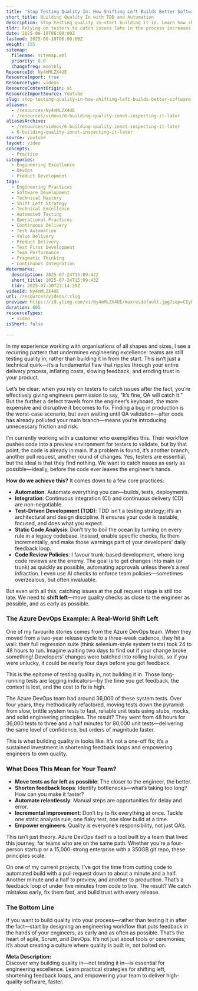 ```yaml
---
title: 'Stop Testing Quality In: How Shifting Left Builds Better Software, Faster'
short_title: Building Quality In with TDD and Automation
description: Stop testing quality in—start building it in. Learn how shifting left, automation, and fast feedback loops drive engineering excellence in modern teams.
tldr: Relying on testers to catch issues late in the process increases costs, slows feedback, and undermines product trust; instead, quality should be built in from the start by moving tests and feedback as close to the engineer as possible. Key practices include automating builds and tests, adopting continuous integration and delivery, using test-driven development, and incrementally improving code quality. Development managers should focus on empowering engineers to own quality, relentlessly shortening feedback loops, and making incremental improvements to achieve faster, more reliable releases.
date: 2025-08-18T06:00:00Z
lastmod: 2025-08-18T06:00:00Z
weight: 155
sitemap:
  filename: sitemap.xml
  priority: 0.6
  changefreq: monthly
ResourceId: Ny4mMLZX4UE
ResourceImport: true
ResourceType: videos
ResourceContentOrigin: ai
ResourceImportSource: Youtube
slug: stop-testing-quality-in-how-shifting-left-builds-better-software-faster
aliases:
  - /resources/Ny4mMLZX4UE
  - /resources/videos/6-building-quality-innot-inspecting-it-later
aliasesArchive:
  - /resources/videos/6-building-quality-innot-inspecting-it-later
  - 6-building-quality-innot-inspecting-it-later
source: youtube
layout: video
concepts:
  - Practice
categories:
  - Engineering Excellence
  - DevOps
  - Product Development
tags:
  - Engineering Practices
  - Software Development
  - Technical Mastery
  - Shift Left Strategy
  - Technical Excellence
  - Automated Testing
  - Operational Practices
  - Continuous Delivery
  - Test Automation
  - Value Delivery
  - Product Delivery
  - Test First Development
  - Team Performance
  - Pragmatic Thinking
  - Continuous Integration
Watermarks:
  description: 2025-07-24T15:09:42Z
  short_title: 2025-07-24T15:09:43Z
  tldr: 2025-07-30T23:14:39Z
videoId: Ny4mMLZX4UE
url: /resources/videos/:slug
preview: https://i9.ytimg.com/vi/Ny4mMLZX4UE/maxresdefault.jpg?sqp=CIyL2sMG&rs=AOn4CLCWsJzPr_lUtXaQb9o83cYJ2ydRkw
duration: 605
resourceTypes:
  - video
isShort: false

---
```

In my experience working with organisations of all shapes and sizes, I see a recurring pattern that undermines engineering excellence: teams are still testing quality in, rather than building it in from the start. This isn’t just a technical quirk—it’s a fundamental flaw that ripples through your entire delivery process, inflating costs, slowing feedback, and eroding trust in your product.

Let’s be clear: when you rely on testers to catch issues after the fact, you’re effectively giving engineers permission to say, “It’s fine, QA will catch it.” But the further a defect travels from the engineer’s keyboard, the more expensive and disruptive it becomes to fix. Finding a bug in production is the worst-case scenario, but even waiting until QA validation—after code has already polluted your main branch—means you’re introducing unnecessary friction and risk.

I’m currently working with a customer who exemplifies this. Their workflow pushes code into a preview environment for testers to validate, but by that point, the code is already in main. If a problem is found, it’s another branch, another pull request, another round of changes. Yes, testers are essential, but the ideal is that they find nothing. We want to catch issues as early as possible—ideally, before the code ever leaves the engineer’s hands.

**How do we achieve this?** It comes down to a few core practices:

- **Automation**: Automate everything you can—builds, tests, deployments.
- **Integration**: Continuous integration (CI) and continuous delivery (CD) are non-negotiable.
- **Test-Driven Development (TDD)**: TDD isn’t a testing strategy; it’s an architectural and design discipline. It ensures your code is testable, focused, and does what you expect.
- **Static Code Analysis**: Don’t try to boil the ocean by turning on every rule in a legacy codebase. Instead, enable specific checks, fix them incrementally, and make those warnings part of your developers’ daily feedback loop.
- **Code Review Policies**: I favour trunk-based development, where long code reviews are the enemy. The goal is to get changes into main (or trunk) as quickly as possible, automating approvals unless there’s a real infraction. I even use AI checks to enforce team policies—sometimes overzealous, but often invaluable.

But even with all this, catching issues at the pull request stage is still too late. We need to **shift left**—move quality checks as close to the engineer as possible, and as early as possible.

### The Azure DevOps Example: A Real-World Shift Left

One of my favourite stories comes from the Azure DevOps team. When they moved from a two-year release cycle to a three-week cadence, they hit a wall: their full regression suite (think selenium-style system tests) took 24 to 48 hours to run. Imagine waiting two days to find out if your change broke something! Developers’ changes were batched into rolling builds, so if you were unlucky, it could be nearly four days before you got feedback.

This is the epitome of testing quality in, not building it in. Those long-running tests are lagging indicators—by the time you get feedback, the context is lost, and the cost to fix is high.

The Azure DevOps team had around 36,000 of these system tests. Over four years, they methodically refactored, moving tests down the pyramid: from slow, brittle system tests to fast, reliable unit tests using stubs, mocks, and solid engineering principles. The result? They went from 48 hours for 36,000 tests to three and a half minutes for 80,000 unit tests—delivering the same level of confidence, but orders of magnitude faster.

This is what building quality in looks like. It’s not a one-off fix; it’s a sustained investment in shortening feedback loops and empowering engineers to own quality.

### What Does This Mean for Your Team?

- **Move tests as far left as possible**: The closer to the engineer, the better.
- **Shorten feedback loops**: Identify bottlenecks—what’s taking too long? How can you make it faster?
- **Automate relentlessly**: Manual steps are opportunities for delay and error.
- **Incremental improvement**: Don’t try to fix everything at once. Tackle one static analysis rule, one flaky test, one slow build at a time.
- **Empower engineers**: Quality is everyone’s responsibility, not just QA’s.

This isn’t just theory. Azure DevOps itself is a tool built by a team that lived this journey, for teams who are on the same path. Whether you’re a four-person startup or a 15,000-strong enterprise with a 350GB git repo, these principles scale.

On one of my current projects, I’ve got the time from cutting code to automated build with a pull request down to about a minute and a half. Another minute and a half to preview, and another to production. That’s a feedback loop of under five minutes from code to live. The result? We catch mistakes early, fix them fast, and build trust with every release.

### The Bottom Line

If you want to build quality into your process—rather than testing it in after the fact—start by designing an engineering workflow that puts feedback in the hands of your engineers, as early and as often as possible. That’s the heart of agile, Scrum, and DevOps. It’s not just about tools or ceremonies; it’s about creating a culture where quality is built in, not bolted on.

**Meta Description:**  
Discover why building quality in—not testing it in—is essential for engineering excellence. Learn practical strategies for shifting left, shortening feedback loops, and empowering your team to deliver high-quality software, faster.
